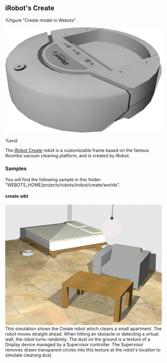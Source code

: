 ## iRobot's Create

%figure "Create model in Webots"

![model.png](images/robots/create/model.png)

%end

The [iRobot Create](http://www.irobot.com/About-iRobot/STEM/Create-2.aspx) robot is a customizable frame based on the famous Roomba vacuum cleaning platform, and is created by iRobot.

### Samples

You will find the following sample in this folder: "WEBOTS\_HOME/projects/robots/irobot/create/worlds".

#### create.wbt

![create.wbt.png](images/robots/create/create.wbt.png) This simulation shows the Create robot which cleans a small apartment.
The robot moves straight ahead.
When hitting an obstacle or detecting a virtual wall, the robot turns randomly.
The dust on the ground is a texture of a Display device managed by a Supervisor controller.
The Supervisor removes draws transparent circles into this texture at the robot's location to simulate cleaning dust.
